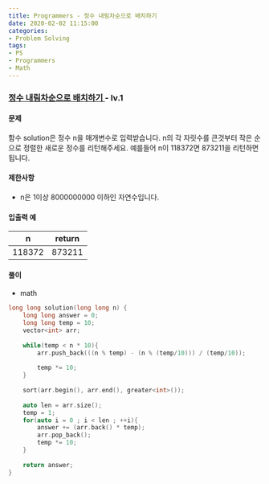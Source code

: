 ```yaml
---
title: Programmers - 정수 내림차순으로 배치하기
date: 2020-02-02 11:15:00
categories:
- Problem Solving
tags:
- PS
- Programmers
- Math
---
```


### [ 정수 내림차순으로 배치하기 ](https://programmers.co.kr/learn/courses/30/lessons/12933) - lv.1

#### 문제

함수 solution은 정수 n을 매개변수로 입력받습니다. n의 각 자릿수를 큰것부터 작은 순으로 정렬한 새로운 정수를 리턴해주세요. 예를들어 n이 118372면 873211을 리턴하면 됩니다.

#### 제한사항
  - n은 1이상 8000000000 이하인 자연수입니다.

#### 입출력 예

| n | return |
|  -- |  -- |
| 118372 | 873211 |

#### 풀이
  - math

```cpp
long long solution(long long n) {
    long long answer = 0;
    long long temp = 10;
    vector<int> arr;
    
    while(temp < n * 10){
        arr.push_back(((n % temp) - (n % (temp/10))) / (temp/10));
        
        temp *= 10;
    }
    
    sort(arr.begin(), arr.end(), greater<int>());
    
    auto len = arr.size();
    temp = 1;
    for(auto i = 0 ; i < len ; ++i){
        answer += (arr.back() * temp);
        arr.pop_back();
        temp *= 10;
    }
    
    return answer;
}
```